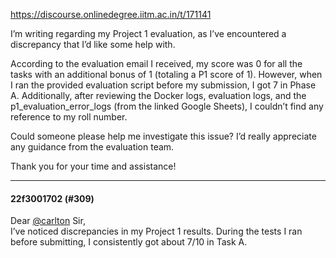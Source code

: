 https://discourse.onlinedegree.iitm.ac.in/t/171141

I’m writing regarding my Project 1 evaluation, as I’ve encountered a discrepancy that I’d like some help with.</p>
<p>According to the evaluation email I received, my score was 0 for all the tasks with an additional bonus of 1 (totaling a P1 score of 1). However, when I ran the provided evaluation script before my submission, I got 7 in Phase A. Additionally, after reviewing the Docker logs, evaluation logs, and the p1_evaluation_error_logs (from the linked Google Sheets), I couldn’t find any reference to my roll number.</p>
<p>Could someone please help me investigate this issue? I’d really appreciate any guidance from the evaluation team.</p>
<p>Thank you for your time and assistance!</p><hr>

<h4>22f3001702 (#309)</h4>
<p>Dear <a class="mention" href="/u/carlton">@carlton</a> Sir,<br/>
I’ve noticed discrepancies in my Project 1 results. During the tests I ran before submitting, I consistently got about 7/10 in Task A.